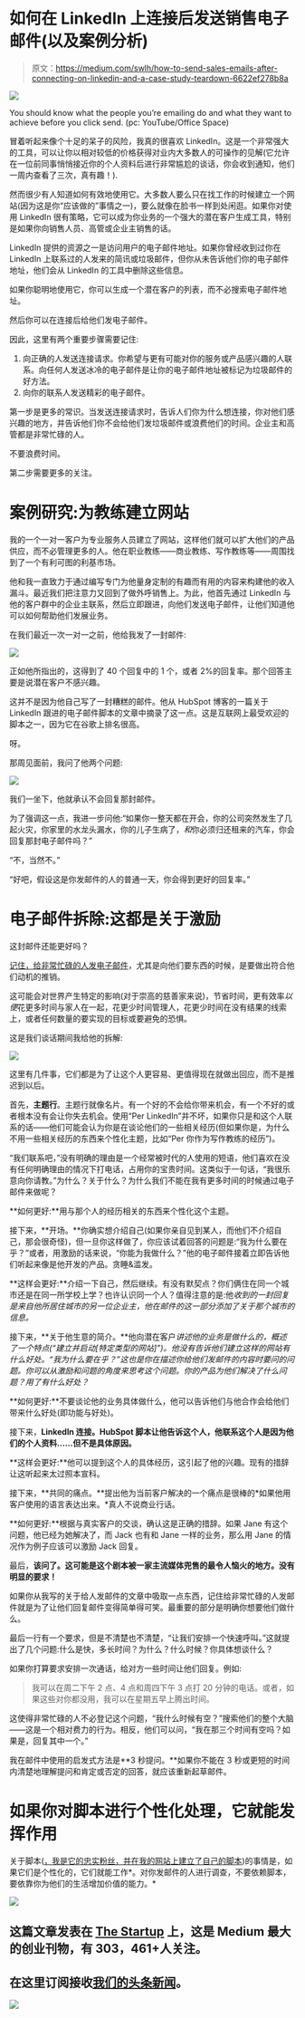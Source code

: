 # 如何在 LinkedIn 上连接后发送销售电子邮件(以及案例分析)

> 原文：<https://medium.com/swlh/how-to-send-sales-emails-after-connecting-on-linkedin-and-a-case-study-teardown-6622ef278b8a>

![](img/6211de380f79a94486ae3ba43d3d3988.png)

You should know what the people you’re emailing do and what they want to achieve before you click send. (pc: YouTube/Office Space)

冒着听起来像个十足的呆子的风险，我真的很喜欢 LinkedIn。这是一个非常强大的工具，可以让你以相对较低的价格获得对业内大多数人的可操作的见解(它允许在一位前同事悄悄接近你的个人资料后进行非常尴尬的谈话，你会收到通知，他们一周内查看了三次，真有趣！).

然而很少有人知道如何有效地使用它。大多数人要么只在找工作的时候建立一个网站(因为这是你“应该做的”事情之一)，要么就像在脸书一样到处闲逛。如果你对使用 LinkedIn 很有策略，它可以成为你业务的一个强大的潜在客户生成工具，特别是如果你向销售人员、高管或企业主销售的话。

LinkedIn 提供的资源之一是访问用户的电子邮件地址。如果你曾经收到过你在 LinkedIn 上联系过的人发来的简讯或垃圾邮件，但你从未告诉他们你的电子邮件地址，他们会从 LinkedIn 的工具中删除这些信息。

如果你聪明地使用它，你可以生成一个潜在客户的列表，而不必搜索电子邮件地址。

然后你可以在连接后给他们发电子邮件。

因此，这里有两个重要步骤需要记住:

1.  向正确的人发送连接请求。你希望与更有可能对你的服务或产品感兴趣的人联系。向任何人发送冰冷的电子邮件是让你的电子邮件地址被标记为垃圾邮件的好方法。
2.  向你的联系人发送精彩的电子邮件。

第一步是更多的常识。当发送连接请求时，告诉人们你为什么想连接，你对他们感兴趣的地方，并告诉他们你不会给他们发垃圾邮件或浪费他们的时间。企业主和高管都是非常忙碌的人。

不要浪费时间。

第二步需要更多的关注。

# 案例研究:为教练建立网站

我的一个一对一客户为专业服务人员建立了网站，这样他们就可以扩大他们的产品供应，而不必管理更多的人。他在职业教练——商业教练、写作教练等——周围找到了一个有利可图的利基市场。

他和我一直致力于通过编写专门为他量身定制的有趣而有用的内容来构建他的收入漏斗。最近我们把注意力又回到了做外呼销售上。为此，他首先通过 LinkedIn 与他的客户群中的企业主联系，然后立即跟进，向他们发送电子邮件，让他们知道他可以如何帮助他们发展业务。

在我们最近一次一对一之前，他给我发了一封邮件:

![](img/0c3da8dc38a0501b81c0f9db856e001a.png)

正如他所指出的，这得到了 40 个回复中的 1 个，或者 2%的回复率。那个回答主要是说潜在客户不感兴趣。

这并不是因为他自己写了一封糟糕的邮件。他从 HubSpot 博客的一篇关于 LinkedIn 跟进的电子邮件脚本的文章中摘录了这一点。这是互联网上最受欢迎的脚本之一，因为它在谷歌上排名很高。

呀。

那周见面前，我问了他两个问题:

![](img/c4661ed56cbf4457faf7e7d4e7447733.png)

我们一坐下，他就承认不会回复那封邮件。

为了强调这一点，我进一步问他:“如果你一整天都在开会，你的公司突然发生了几起火灾，你家里的水龙头漏水，你的儿子生病了，*和*你必须归还租来的汽车，你会回复那封电子邮件吗？”

“不，当然不。”

“好吧，假设这是你发邮件的人的普通一天，你会得到更好的回复率。”

# 电子邮件拆除:这都是关于激励

这封邮件还能更好吗？

[记住，给非常忙碌的人发电子邮件](/the-mission/how-to-send-emails-to-very-busy-people-and-a-case-study-teardown-8dd7b3428f8e)，尤其是向他们要东西的时候，是要做出符合他们动机的推销。

这可能会对世界产生特定的影响(对于崇高的慈善家来说)，节省时间，更有效率*以便*花更多时间与家人在一起，花更少时间管理人，花更少时间在没有结果的线索上，或者任何数量的要实现的目标或要避免的恐惧。

这是我们谈话期间我给他的拆解:

![](img/8cef7e49a28e8b2df592752901268f5b.png)

这里有几件事，它们都是为了让这个人更容易、更值得现在就做出回应，而不是推迟到以后。

首先，**主题行**。主题行就像名片。有一个好的不会给你带来机会，有一个不好的或者根本没有会让你失去机会。使用“Per LinkedIn”并不坏，如果你只是和这个人联系的话——他们可能会认为你是在谈论他们的一些相关经历(但如果你是，为什么不用一些相关经历的东西来个性化主题，比如“Per 你作为写作教练的经历”)。

“我们联系吧，”没有明确的理由是一个经常被时代的人使用的短语，他们喜欢在没有任何明确理由的情况下打电话，占用你的宝贵时间。这类似于一句话，“我很乐意向你请教。”为什么？关于什么？为什么我们不能在我有更多时间的时候通过电子邮件来做呢？

**如何更好:**用与那个人的经历相关的东西来个性化这个主题。

接下来，**开场。**你确实想介绍自己(如果你亲自见到某人，而他们不介绍自己，那会很奇怪)，但一旦你这样做了，你应该试着回答的问题是:“我为什么要在乎？”或者，用激励的话来说，“你能为我做什么？”他的电子邮件接着立即告诉他们听起来像是他开发的产品。贪睡&滥发。

**这样会更好:**介绍一下自己，然后继续。有没有默契点？你们俩住在同一个城市还是在同一所学校上学？也许认识同一个人？值得注意的是:他*收到的一封回复是来自他所居住城市的另一位企业主，他在邮件的这一部分添加了关于那个城市的信息。*

接下来，**关于他生意的简介。**他向潜在客户*讲述他的业务是做什么的，概述了一个特点(“建立并启动[特定类型的网站]”)。他没有告诉他们建立这样的网站有什么好处。“我为什么要在乎？”这也是你在描述你给他们发邮件的内容时要问的问题。你可以从激励和问题的角度来思考这个问题。你的产品为他们解决了什么问题？用了有什么好处？*

**如何更好:**不要谈论他的业务具体做什么，他可以告诉他们与他合作会给他们带来什么好处(即功能与好处)。

接下来，**LinkedIn 连接。HubSpot 脚本让他告诉这个人，他联系这个人是因为他们的个人资料……但不是具体原因。**

**这样会更好:**他可以提到这个人的具体经历，这引起了他的兴趣。现有的措辞让这听起来太过照本宣科。

接下来，**共同的痛点。**提出他为当前客户解决的一个痛点是很棒的*如果他用客户使用的语言表达出来。*真人不说商业行话。

**如何更好:**根据与真实客户的交谈，确认这是正确的措辞。如果 Jane 有这个问题，他已经为她解决了，而 Jack 也有和 Jane 一样的业务，那么用 Jane 的情况作为例子应该可以激励 Jack 回复。

最后，**该问了。这可能是这个剧本被一家主流媒体兜售的最令人恼火的地方。没有明显的要求！**

如果你从我写的关于给人发邮件的文章中吸取一点东西，记住给非常忙碌的人发邮件就是为了让他们回复邮件变得简单得可笑。最重要的部分是明确你想要他们做什么。

最后一行有一个要求，但是不清楚也不清楚，“让我们安排一个快速呼叫。”这就提出了几个问题:什么是快，多长时间？为什么？什么时候？你具体想谈什么？

如果你打算要求安排一次通话，给对方一些时间让他们回复。例如:

> 我可以在周二下午 2 点、4 点和周四下午 3 点打 20 分钟的电话。或者，如果这些对你都没用，我可以在星期五早上腾出时间。

这使得非常忙碌的人不必登记这个问题，“我什么时候有空？”搜索他们的整个大脑——这是一个相对费力的行为。相反，他们可以问，“我在那三个时间有空吗？如果是，回复其中一个。”

我在邮件中使用的启发式方法是**3 秒提问。**如果你不能在 3 秒或更短的时间内清楚地理解提问和肯定或否定的回答，就应该重新起草邮件。

# 如果你对脚本进行个性化处理，它就能发挥作用

关于脚本([，我是它的忠实粉丝，并在我的网站上建立了自己的脚本](https://zakslayback.com/12-done-for-you-email-scripts-free/))的事情是，如果它们是个性化的，它们就能工作*。对你发邮件的人进行调查，不要依赖脚本，要依靠你为他们的生活增加价值的能力。*

[![](img/308a8d84fb9b2fab43d66c117fcc4bb4.png)](https://medium.com/swlh)

## 这篇文章发表在 [The Startup](https://medium.com/swlh) 上，这是 Medium 最大的创业刊物，有 303，461+人关注。

## 在这里订阅接收[我们的头条新闻](http://growthsupply.com/the-startup-newsletter/)。

[![](img/b0164736ea17a63403e660de5dedf91a.png)](https://medium.com/swlh)